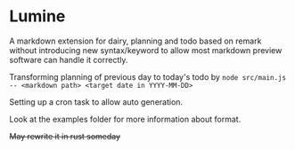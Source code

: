# Lumine

A markdown extension for dairy, planning and todo based on remark without introducing new syntax/keyword to allow most markdown preview software can handle it correctly.

Transforming planning of previous day to today's todo by
`node src/main.js -- <markdown path> <target date in YYYY-MM-DD>`

Setting up a cron task to allow auto generation.

Look at the examples folder for more information about format.

<del>May rewrite it in rust someday</del>
